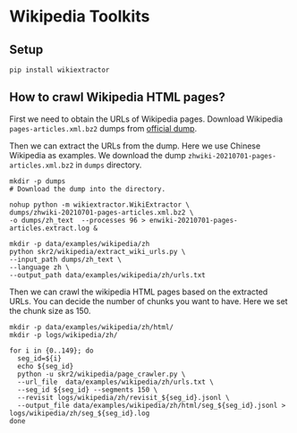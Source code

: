 # Wikipedia Toolkits

## Setup
```
pip install wikiextractor
```

## How to crawl Wikipedia HTML pages?

First we need to obtain the URLs of Wikipedia pages.
Download Wikipedia `pages-articles.xml.bz2` dumps from 
[official dump](https://dumps.wikimedia.org/backup-index.html).

Then we can extract the URLs from the dump. 
Here we use Chinese Wikipedia as examples.
We download the dump `zhwiki-20210701-pages-articles.xml.bz2` in `dumps` directory.
```
mkdir -p dumps
# Download the dump into the directory.

nohup python -m wikiextractor.WikiExtractor \
dumps/zhwiki-20210701-pages-articles.xml.bz2 \
-o dumps/zh_text  --processes 96 > enwiki-20210701-pages-articles.extract.log &

mkdir -p data/examples/wikipedia/zh
python skr2/wikipedia/extract_wiki_urls.py \
--input_path dumps/zh_text \
--language zh \
--output_path data/examples/wikipedia/zh/urls.txt
```

Then we can crawl the wikipedia HTML pages based on the extracted URLs.
You can decide the number of chunks you want to have.
Here we set the chunk size as 150.
```
mkdir -p data/examples/wikipedia/zh/html/
mkdir -p logs/wikipedia/zh/

for i in {0..149}; do
  seg_id=${i}
  echo ${seg_id}
  python -u skr2/wikipedia/page_crawler.py \
  --url_file  data/examples/wikipedia/zh/urls.txt \
  --seg_id ${seg_id} --segments 150 \
  --revisit logs/wikipedia/zh/revisit_${seg_id}.jsonl \
  --output_file data/examples/wikipedia/zh/html/seg_${seg_id}.jsonl > logs/wikipedia/zh/seg_${seg_id}.log
done
```